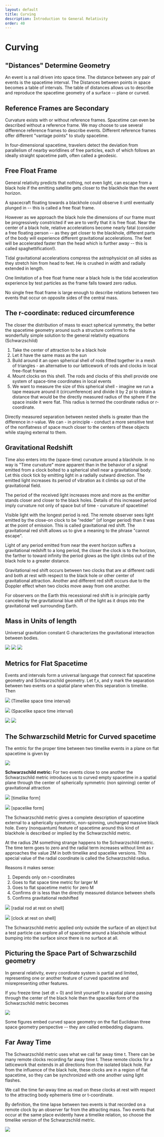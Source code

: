 ```yaml
---
layout: default
title: Curving
description: Introduction to General Relativity
order: 40
---
```


# Curving

## "Distances" Determine Geometry
An event is a nail driven into space time. The distance between any pair of events is the spacetime interval. The Distances between points in space becomes a table of intervals. The table of distances allows us to describe and reproduce the spacetime geometry of a surface -- plane or curved.

## Reference Frames are Secondary
Curvature exists with or without reference frames. Spacetime can even be described without a reference frame. We may choose to use several difference reference frames to describe events. Different reference frames offer different "vantage points" to study spacetime.

In four-dimensional spacetime, travelers detect the deviation from parallelism of nearby worldlines of free particles, each of which follows an ideally straight spacetime path, often called a geodesic.

## Free Float Frame
General relativity predicts that nothing, not even light, can escape from a black hole if the emitting satellite gets closer to the blackhole than the event horizon.

A spacecraft floating towards a blackhole could observe it until eventually plunged in -- this is called a free float frame.

However as we approach the black hole the dimensions of our frame must be progressively constricted if we are to verify that it is free float. Near the center of a black hole, relative accelerations become nearly fatal (consider a free floating person -- as they get closer to the blackhole, different parts of the body will experience different gravitational accelerations. The feet will be accelerated faster than the head which is further away -- this is called spaghettification!).

Tidal gravitational accelerations compress the astrophysicist on all sides as they stretch him from head to feet. He is crushed in width and radially extended in length.

One limitation of a free float frame near a black hole is the tidal acceleration experience by test particles as the frame falls toward zero radius.

No single free float frame is large enough to describe relations between two events that occur on opposite sides of the central mass.

## The r-coordinate: reduced circumference
The closer the distribution of mass to exact spherical symmetry, the better the spacetime geometry around such a structure confirms to the wonderfully simple solution to the general relativity equations (Schwarzschild)

1. Take the center of attraction to be a black hole
2. Let it have the same mass as the sun
3. Build around it an open spherical shell of rods fitted together in a mesh of triangles - an alternative to our latticework of rods and clocks in local free-float frames
4. Mount clocks on this shell. The rods and clocks of this shell provide one system of space-time coordinates in local events
5. We want to measure the size of this spherical shell - imagine we run a tape measure around it (circumference) and divide it by 2 pi to obtain a distance that would be the directly measured radius of the sphere if the space inside it were flat. This radius is termed the coordinate radius or r-coordinate.

Directly measured separation between nested shells is greater than the difference in r-value. We can - in principle - conduct a more sensitive test of the nonflatness of space much closer to the centers of these objects while staying external to them.

## Gravitational Redshift
Time also enters into the (space-time) curvature around a blackhole. In no way is "Time curvature" more apparent than in the behavior of a signal emitted from a clock bolted to a spherical shell near a gravitational body. Let this clock tick by emitting light in a radially outward direction. The emitted light increases its period of vibration as it climbs up out of the gravitational field.

The period of the received light increases more and more as the emitter stands closer and closer to the black holes.
Details of this increased period imply curvature not only of space but of time - curvature of spacetime!

Visible light with the longest period is red. The remote observer sees light emitted by the close-on clock to be "redder" (of longer period) than it was at the point of emission. This is called gravitational red shift. The gravitational red shift allows us to give a meaning to the phrase "cannot escape".

Light of any period emitted from near the event horizon suffers a gravitational redshift to a long period, the closer the clock is to the horizon, the farther to toward infinity the period glows as the light climbs out of the black hole to a greater distance.

Gravitational red shift occurs between two clocks that are at different radii and both at rest with respect to the black hole or other center of gravitational attraction. Another and different red shift occurs due to the Doppler effect when two clocks move away from one another.

For observers on the Earth this recessional red shift is in principle partly canceled by the gravitational blue shift of the light as it drops into the gravitational well surrounding Earth.

## Mass in Units of length
Universal gravitation constant G characterizes the gravitational interaction between bodies.

<img src="https://latex.codecogs.com/svg.latex?\Large&space;F - \frac{G M_{kg} m_{kg}}{r^2}" />

<img src="https://latex.codecogs.com/svg.latex?\Large&space;G = 6.6726 * 10^{-11} \frac{m^3}{kg \cdot {sec}^2}" />

<img src="https://latex.codecogs.com/svg.latex?\Large&space;M = \frac{G}{c^2} M_{kg} = 7.424 * 10^{-28} M_{kg}" />

## Metrics for Flat Spacetime
Events and intervals form a universal language that connect flat spacetime geometry and Schwarzschild geometry. Let f,x, and y mark the separation between two events on a spatial plane when this separation is timelike. Then

<img src="https://latex.codecogs.com/svg.latex?\Large&space;\tau^2 = t^2 - x^2 - y^2" /> (Timelike space time interval)

<img src="https://latex.codecogs.com/svg.latex?\Large&space;\rho^2 = -t^2 + x^2 + y^2" /> (Spacelike space time interval)

<img src="https://latex.codecogs.com/svg.latex?\Large&space;(d\tau)^2 = (dt)^2 - (dr)^2 - (r\cdot d\phi)^2" />

<img src="https://latex.codecogs.com/svg.latex?\Large&space;(spatial\ separation)^2 = (dr)^2 + (r \cdot d\phi)^2" />

## The Schwarzschild Metric for Curved spacetime
The emtric for the proper time between two timelike events in a plane on flat spacetime is given by

<img src="https://latex.codecogs.com/svg.latex?\Large&space;{d\tau}^2 = dt^2 - dr^2 -r^2{d\phi}^2" />

**Schwarzschild metric:** For two events close to one another the Schwarzschild metric introduces us to curved empty spacetime in a spatial plane through the center of spherically symmetric (non spinning) center of gravitational attraction

<img src="https://latex.codecogs.com/svg.latex?\Large&space;{d\tau}^2 = (1 - \frac{2M}{r}) dt^2 - \frac{dr^2}{(1-\frac{2M}{r})} - r^2{d\phi}^2" /> [timelike form]

<img src="https://latex.codecogs.com/svg.latex?\Large&space;{d\rho}^2 = (1 - \frac{2M}{r}) dt^2 - \frac{dr^2}{(1-\frac{2M}{r})} - r^2{d\phi}^2" /> [spacelike form]

The Schwarzschild metric gives a complete description of spacetime external to a spherically symmetric, non-spinning, uncharged massive black hole. Every (nonquantum) feature of spacetime around this kind of blackhole is described or implied by the Schwarzschild metric.

At the radius 2M something strange happens to the Schwarzschild metric. The time term goes to zero and the radial term increases without limit as r approaches the value 2M in both timelike and spacelike versions. This special value of the radial coordinate is called the Schwarzschild radius.

Reasons it makes sense:
1. Depends only on r-coordinates
2. Goes to flat space time metric for larger M
3. Goes to flat spacetime metric for zero M
4. Confirms dr is less than the directly measured distance between shells
5. Confirms gravitational redshifted

<img src="https://latex.codecogs.com/svg.latex?\Large&space;d\rho = dr_{shell} = \frac{dr}{1-(\frac{2M}{r})^{\frac{1}{2}}" /> [radial rod at rest on shell]

<img src="https://latex.codecogs.com/svg.latex?\Large&space;d\tau = dt_{shell} =1-(\frac{2M}{r})^{\frac{1}{2} dt" /> [clock at rest on shell]

The Schwarzschild metric applied only outside the surface of an object but a test particle can explore all of spacetime around a blackhole without bumping into the surface since there is no surface at all.

## Picturing the Space Part of Schwarzschild geometry
In general relativity, every coordinate system is partial and limited, representing one or another feature of curved spacetime and misrepresenting other features.

If you freeze time (set dt = 0) and limit yourself to a spatial plane passing through the center of the black hole then the spacelike form of the Schwarzschild metric becomes

<img src="https://latex.codecogs.com/svg.latex?\Large&space;{d\theta}^2 = \frac{dr^2}{1-\frac{2M}{2}} + r^2d\phi" />

Some figures embed curved space geometry on the flat Euclidean three space geometry perspective -- they are called embedding diagrams.

## Far Away Time
The Schwarzschild metric uses what we call far away time t. There can be many remote clocks recording far away time t. These remote clocks for a latticework that extends in all directions from the isolated black hole. Far from the influence of the black hole, these clocks are in a region of flat spacetime, so they can be synchronized with one another using light flashes.

We call the time far-away time as read on these clocks at rest with respect to the attracting body ephemeris time or t-coordinate.

By definition, the time lapse between two events is that recorded on a remote clock by an observer far from the attracting mass. Two events that occur at the same place evidently have a timelike relation, so choose the timelike version of the Schwarzschild metric.

<img src="https://latex.codecogs.com/svg.latex?\Large&space;dt_{shell} = (1-\frac{2M}{r})^{\frac{1}{2}} dt" />
